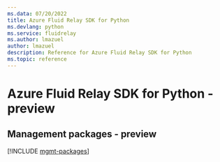 ```yaml
---
ms.data: 07/20/2022
title: Azure Fluid Relay SDK for Python
ms.devlang: python
ms.service: fluidrelay
ms.author: lmazuel
author: lmazuel
description: Reference for Azure Fluid Relay SDK for Python
ms.topic: reference
---
```

# Azure Fluid Relay SDK for Python - preview

## Management packages - preview
[!INCLUDE [mgmt-packages](fluid-relay-mgmt-index.md)]

